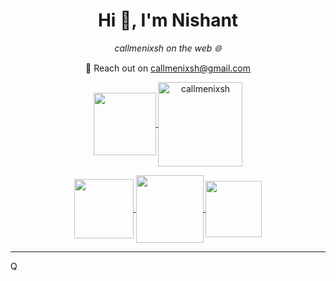 
<h1 align="center">Hi 👋, I'm Nishant</h1>
<p align="center"><i>callmenixsh on the web 🌐</i></p>
<p align="center">
  💼 Reach out on <a href="mailto:callmenixsh@gmail.com" target="_blank" rel="noopener noreferrer">callmenixsh@gmail.com</a>
</p>
<p align="center"> 
<a align="center" href="https://callmenixsh.netlify.app/">
  <img align="center" src="https://github.com/callmenixsh/callmenixsh/assets/portfoliobadge.png" width="100" style="border:none;" />
</a>
<a align="center" href="https://callmenixsh.netlify.app/">
<img align="center" src="https://komarev.com/ghpvc/?username=callmenixsh&style=for-the-badge&label=Visits&color=5e81ac&" alt="callmenixsh" width="135" /> 
</a>
</p>



<p align="center">  
  <a  href="https://takeuforward.org/plus/profile/callmenixsh">
    <img align="center" src="https://github.com/callmenixsh/callmenixsh/assets/tuf.png" width="95" style="border:none;" />
  </a>
  <a href="https://leetcode.com/callmenixsh">
    <img align="center" src="https://img.shields.io/badge/-LeetCode-FFA116?style=for-the-badge&logo=LeetCode&logoColor=black" width="108"" /> 
  </a>
  <a href="https://www.linkedin.com/in/callmenixsh/">
    <img align="center" src="https://img.shields.io/badge/LinkedIn-0077B5?style=for-the-badge&logo=linkedin&logoColor=white" width="90" style="border:none;" />
  </a>
</p>

---
Q